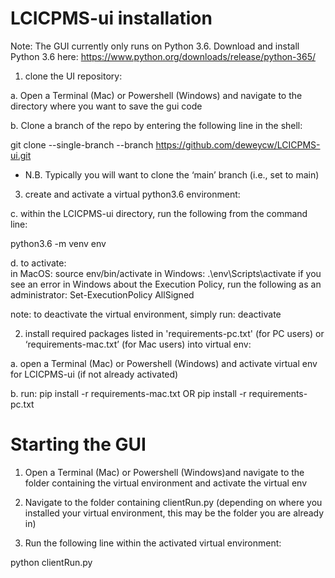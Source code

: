 # LCICPMS-ui installation

Note: The GUI currently only runs on Python 3.6. Download and install Python 3.6 here: https://www.python.org/downloads/release/python-365/

1)	clone the UI repository: 

a.	Open a Terminal (Mac) or Powershell (Windows) and navigate to the directory where you want to save the gui code 

b.	Clone a branch of the repo by entering the following line in the shell:

git clone --single-branch --branch <name> https://github.com/deweycw/LCICPMS-ui.git

* N.B. Typically you will want to clone the ‘main’ branch (i.e., set <name> to main)


3) create and activate a virtual python3.6 environment:

c.	within the LCICPMS-ui directory, run the following from the command line: 

python3.6 -m venv env

d.	to activate:            
    in MacOS: source env/bin/activate
    in Windows: .\env\Scripts\activate
if you see an error in Windows about the Execution Policy, run the following as an administrator: Set-ExecutionPolicy AllSigned

note: to deactivate the virtual environment, simply run: 	deactivate

2)	install required packages listed in 'requirements-pc.txt' (for PC users) or ‘requirements-mac.txt’ (for Mac users) into virtual env:

a.	open a Terminal (Mac) or Powershell (Windows) and activate virtual env for LCICPMS-ui (if not already activated)

b.	run: pip install -r requirements-mac.txt OR pip install -r requirements-pc.txt

# Starting the GUI

1)	Open a Terminal (Mac) or Powershell (Windows)and navigate to the folder containing the virtual environment and activate the virtual env

2)	Navigate to the folder containing clientRun.py (depending on where you installed your virtual environment, this may be the folder you are already in)

3)	Run the following line within the activated virtual environment: 

python clientRun.py